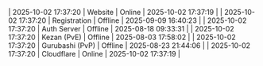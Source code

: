 | 2025-10-02 17:37:20 | Website | Online | 2025-10-02 17:37:19 |
| 2025-10-02 17:37:20 | Registration | Offline | 2025-09-09 16:40:23 |
| 2025-10-02 17:37:20 | Auth Server | Offline | 2025-08-18 09:33:31 |
| 2025-10-02 17:37:20 | Kezan (PvE) | Offline | 2025-08-03 17:58:02 |
| 2025-10-02 17:37:20 | Gurubashi (PvP) | Offline | 2025-08-23 21:44:06 |
| 2025-10-02 17:37:20 | Cloudflare | Online | 2025-10-02 17:37:19 |
